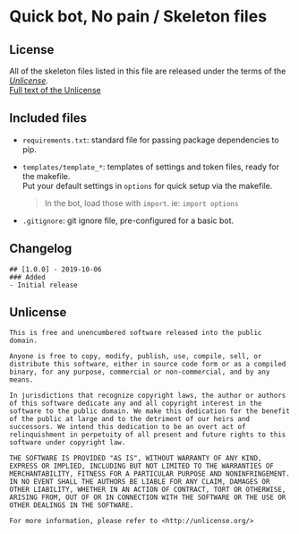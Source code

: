 # Quick bot, No pain / **Skeleton files**


## License

All of the skeleton files listed in this file are released under the terms of the [*Unlicense*](https://unlicense.org/).  
[Full text of the Unlicense](#unlicense)


## Included files

- `requirements.txt`: standard file for passing package dependencies to pip.

- `templates/template_*`: templates of settings and token files, ready for the makefile.  
    Put your default settings in `options` for quick setup via the makefile.
    > In the bot, load those with `import`. ie: `import options`

- `.gitignore`: git ignore file, pre-configured for a basic bot.


## Changelog

```none
## [1.0.0] - 2019-10-06
### Added
- Initial release
```


## Unlicense

```none
This is free and unencumbered software released into the public domain.

Anyone is free to copy, modify, publish, use, compile, sell, or
distribute this software, either in source code form or as a compiled
binary, for any purpose, commercial or non-commercial, and by any
means.

In jurisdictions that recognize copyright laws, the author or authors
of this software dedicate any and all copyright interest in the
software to the public domain. We make this dedication for the benefit
of the public at large and to the detriment of our heirs and
successors. We intend this dedication to be an overt act of
relinquishment in perpetuity of all present and future rights to this
software under copyright law.

THE SOFTWARE IS PROVIDED "AS IS", WITHOUT WARRANTY OF ANY KIND,
EXPRESS OR IMPLIED, INCLUDING BUT NOT LIMITED TO THE WARRANTIES OF
MERCHANTABILITY, FITNESS FOR A PARTICULAR PURPOSE AND NONINFRINGEMENT.
IN NO EVENT SHALL THE AUTHORS BE LIABLE FOR ANY CLAIM, DAMAGES OR
OTHER LIABILITY, WHETHER IN AN ACTION OF CONTRACT, TORT OR OTHERWISE,
ARISING FROM, OUT OF OR IN CONNECTION WITH THE SOFTWARE OR THE USE OR
OTHER DEALINGS IN THE SOFTWARE.

For more information, please refer to <http://unlicense.org/>
```
